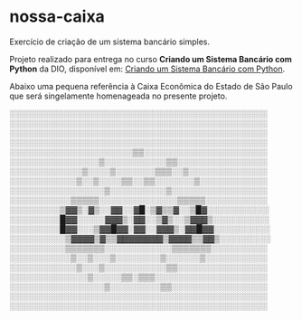 # nossa-caixa
Exercício de criação de um sistema bancário simples.

Projeto realizado para entrega no curso **Criando um Sistema Bancário com Python** da DIO, disponível em:
[Criando um Sistema Bancário com Python](https://web.dio.me/lab/desafio-de-projeto-criando-um-sistema-bancario/).

Abaixo uma pequena referência à Caixa Econômica do Estado de São Paulo que será singelamente homenageada no presente projeto.

░░░░░░░░░░░░░░░░░░░░░░░░░░░░░░░░░░░░░░░░░░░░░░
░░░░░░░░░░░░░░░░░░░░░░░░░░░░░░░░░░░░░░░░░░░░░░
░░░░░░░░░░░░░░░░░░░░░░░░░░░░░░░░░░░░░░░░░░░░░░
░░░░░░░░░░░░░░░░░░░░░░░░░░░░░░░░░░░░░░░░░░░░░░
░░░░░░░░░░░░░░░░░░░░░░▒▒░░░░░░░░░░░░░░░░░░░░░░
░░░░░░░░░░░░░░░░▒░░░░░░░░░░░▒▒░░░░░░░░░░░░░░░░
░░░░░░░░░░░░░▒░░░░▒░░░░░░░▒▒▒░░▒░░░░░░░░░░░░░░
░░░░░░░░░░░░▒░░▒░░░░▒▒░░▒▒░░░░░░░▒░░░░░░░░░░░░
░░░░░░░░░░░░░░░░░▒░░░░░░░░░░▒░░░░░░░░░░░░░░░░░
░░░░░░░░░░░▒▒▒▒▒░░░░░░░░░░░░░░▒▒▒▒▒░░░░░░░░░░░
░░░░░░░░░▒▓▓▒░▓▒░░▓▓░░▓█░▒▓▒▒▓░░▒█▓░░░░░░░░░░░
░░░░░░░░░█▓▓░░░░░▓▓▓▒░▓▓░░▒▓▒░░▒▓▓▓▒░░░░░░░░░░
░░░░░░░░░█▓▓░░░▒▓▓█▓▓░▓▓░░▓▓▓▒░▓▓█▓▓░░░░░░░░░░
░░░░░░░░░░▒▓▓▓▓▒▓▒▒▓▓▓▓▓▓▓▓▒▓▓▓▓▒▒▓▓▒░░░░░░░░░
░░░░░░░░░░▒▒▒▒▒▒▒░░░░░░░░░░░░▒▒▒▒▒▒▒░░░░░░░░░░
░░░░░░░░░░░▒░░▒░░░▒░░░░░░░░▒░░░░░░▒░░░░░░░░░░░
░░░░░░░░░░░░▒░░░▒░░░░░░░░░░░▒▒░░░░░░░░░░░░░░░░
░░░░░░░░░░░░░░▒░░░░░▒▒░▒▒▒░░░░░░░░░░░░░░░░░░░░
░░░░░░░░░░░░░░░░░▒░░░░░░░░░▒▒░░░░░░░░░░░░░░░░░
░░░░░░░░░░░░░░░░░░░░░░░░░░░░░░░░░░░░░░░░░░░░░░
░░░░░░░░░░░░░░░░░░░░░░░░░░░░░░░░░░░░░░░░░░░░░░
